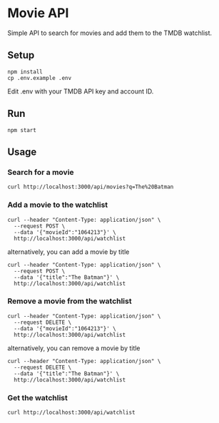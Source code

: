 # Movie API

Simple API to search for movies and add them to the TMDB watchlist.

## Setup

```
npm install
cp .env.example .env
```

Edit .env with your TMDB API key and account ID.

## Run

```
npm start
```

## Usage

### Search for a movie

```
curl http://localhost:3000/api/movies?q=The%20Batman
```

### Add a movie to the watchlist

```
curl --header "Content-Type: application/json" \
  --request POST \
  --data '{"movieId":"1064213"}' \
  http://localhost:3000/api/watchlist
```

alternatively, you can add a movie by title

```
curl --header "Content-Type: application/json" \
  --request POST \
  --data '{"title":"The Batman"}' \
  http://localhost:3000/api/watchlist
```

### Remove a movie from the watchlist

```
curl --header "Content-Type: application/json" \
  --request DELETE \
  --data '{"movieId":"1064213"}' \
  http://localhost:3000/api/watchlist
```

alternatively, you can remove a movie by title

```
curl --header "Content-Type: application/json" \
  --request DELETE \
  --data '{"title":"The Batman"}' \
  http://localhost:3000/api/watchlist
```

### Get the watchlist

```
curl http://localhost:3000/api/watchlist
```
